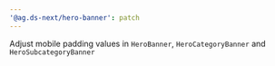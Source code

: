 ```yaml
---
'@ag.ds-next/hero-banner': patch
---
```


Adjust mobile padding values in `HeroBanner`, `HeroCategoryBanner` and `HeroSubcategoryBanner`
